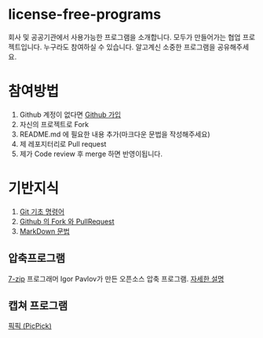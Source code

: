 # license-free-programs

회사 및 공공기관에서 사용가능한 프로그램을 소개합니다. 모두가 만들어가는 협업 프로젝트입니다. 누구라도 참여하실 수 있습니다. 알고계신 소중한 프로그램을 공유해주세요.

# 참여방법
1. Github 계정이 없다면 [Github 가입](https://github.com/join?source=experiment-header-dropdowns-home)
2. 자신의 프로젝트로 Fork
3. README.md 에 필요한 내용 추가(마크다운 문법을 작성해주세요)
4. 제 레포지터리로 Pull request
5. 제가 Code review 후 merge 하면 반영이됩니다.

# 기반지식
1. [Git 기초 명령어](https://rogerdudler.github.io/git-guide/index.ko.html)
2. [Github 의 Fork 와 PullRequest](https://wayhome25.github.io/git/2017/07/08/git-first-pull-request-story/)
3. [MarkDown 문법](https://gist.github.com/ihoneymon/652be052a0727ad59601)

## 압축프로그램

[7-zip](https://www.7-zip.org) 프로그래머 Igor Pavlov가 만든 오픈소스 압축 프로그램. [자세한 설명](https://namu.wiki/w/7-Zip)

## 캡쳐 프로그램
[픽픽 (PicPick)](https://picpick.app/ko/)

